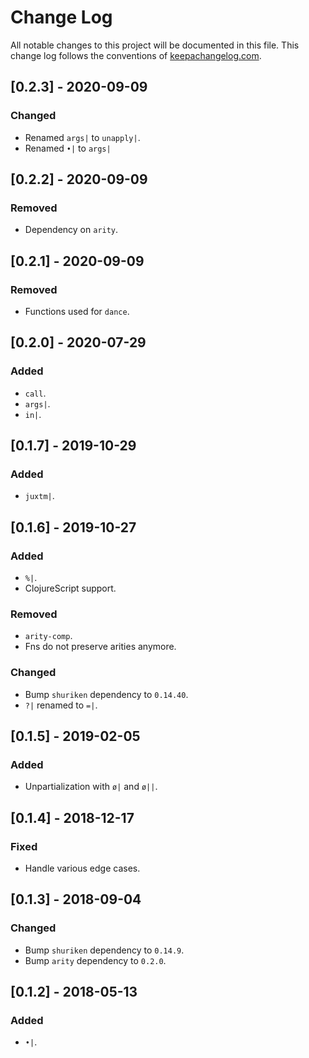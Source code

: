 # Change Log
All notable changes to this project will be documented in this file. This change log follows the conventions of [keepachangelog.com](http://keepachangelog.com/).

## [0.2.3] - 2020-09-09
### Changed
- Renamed `args|` to `unapply|`.
- Renamed `•|` to `args|`

## [0.2.2] - 2020-09-09
### Removed
- Dependency on `arity`.

## [0.2.1] - 2020-09-09
### Removed
- Functions used for `dance`.

## [0.2.0] - 2020-07-29
### Added
- `call`.
- `args|`.
- `in|`.

## [0.1.7] - 2019-10-29
### Added
- `juxtm|`.

## [0.1.6] - 2019-10-27
### Added
- `%|`.
- ClojureScript support.

### Removed
- `arity-comp`.
- Fns do not preserve arities anymore.

### Changed
- Bump `shuriken` dependency to `0.14.40`.
- `?|` renamed to `=|`.

## [0.1.5] - 2019-02-05
### Added
- Unpartialization with `ø|` and `ø||`.

## [0.1.4] - 2018-12-17
### Fixed
- Handle various edge cases.

## [0.1.3] - 2018-09-04
### Changed
- Bump `shuriken` dependency to `0.14.9`.
- Bump `arity` dependency to `0.2.0`.

## [0.1.2] - 2018-05-13
### Added
- `•|`.
